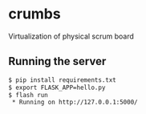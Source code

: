 # crumbs

Virtualization of physical scrum board

## Running the server

```bash
$ pip install requirements.txt
$ export FLASK_APP=hello.py
$ flash run
 * Running on http://127.0.0.1:5000/
```
